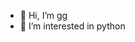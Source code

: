 - 👋 Hi, I’m gg
- 👀 I’m interested in python 


<!---
laowangduimian/laowangduimian is a ✨ special ✨ repository because its `README.md` (this file) appears on your GitHub profile.
You can click the Preview link to take a look at your changes.
--->

